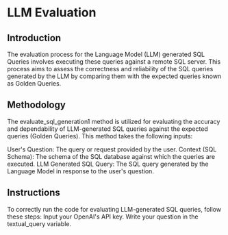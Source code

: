 # LLM Evaluation
## Introduction
The evaluation process for the Language Model (LLM) generated SQL Queries involves executing these queries against a remote SQL server. This process aims to assess the correctness and reliability of the SQL queries generated by the LLM by comparing them with the expected queries known as Golden Queries.

## Methodology
The evaluate_sql_generation1 method is utilized for evaluating the accuracy and dependability of LLM-generated SQL queries against the expected queries (Golden Queries). This method takes the following inputs:

 User's Question: The query or request provided by the user.
 Context (SQL Schema): The schema of the SQL database against which the queries are executed.
 LLM Generated SQL Query: The SQL query generated by the Language Model in response to the user's question.
## Instructions
To correctly run the code for evaluating LLM-generated SQL queries, follow these steps:
Input your OpenAI's API key.
Write your question in the textual_query variable.
